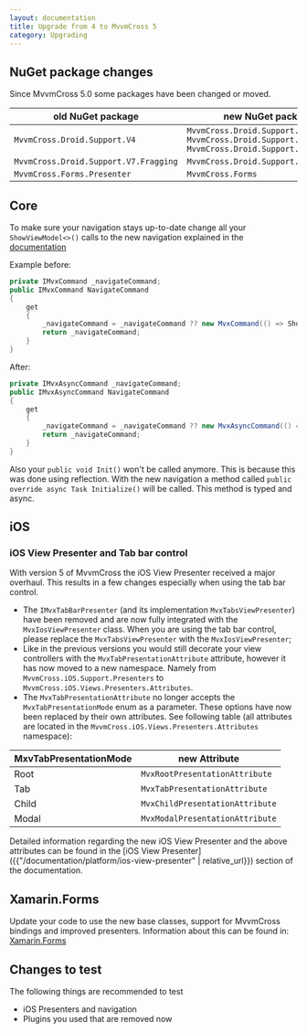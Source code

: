 ```yaml
---
layout: documentation
title: Upgrade from 4 to MvvmCross 5
category: Upgrading
---
```


## NuGet package changes

Since MvvmCross 5.0 some packages have been changed or moved.

old NuGet package                      | new NuGet package
-------------------------------------- | -----------------
`MvvmCross.Droid.Support.V4`           | `MvvmCross.Droid.Support.Core.UI, MvvmCross.Droid.Support.Core.Utils, MvvmCross.Droid.Support.Fragment`
`MvvmCross.Droid.Support.V7.Fragging`  | `MvvmCross.Droid.Support.Fragment`
`MvvmCross.Forms.Presenter`            | `MvvmCross.Forms`

## Core

To make sure your navigation stays up-to-date change all your `ShowViewModel<>()` calls to the new navigation explained in the [documentation](https://www.mvvmcross.com/documentation/fundamentals/navigation#mvvmcross-5x-and-higher-navigation)

Example before:

```c#
private IMvxCommand _navigateCommand;
public IMvxCommand NavigateCommand
{
    get
    {
        _navigateCommand = _navigateCommand ?? new MvxCommand(() => ShowViewModel<TViewModel>());
        return _navigateCommand;
    }
}
```

After:

```c#
private IMvxAsyncCommand _navigateCommand;
public IMvxAsyncCommand NavigateCommand
{
    get
    {
        _navigateCommand = _navigateCommand ?? new MvxAsyncCommand(() => _navigationService.Navigate<TViewModel>());
        return _navigateCommand;
    }
}
```

Also your `public void Init()` won't be called anymore. This is because this was done using reflection. With the new navigation a method called `public override async Task Initialize()` will be called. This method is typed and async.

## iOS

### iOS View Presenter and Tab bar control

With version 5 of MvvmCross the iOS View Presenter received a major overhaul. This results in a few changes especially when using the tab bar control.

* The `IMvxTabBarPresenter` (and its implementation `MvxTabsViewPresenter`) have been removed and are now fully integrated with the `MvxIosViewPresenter` class. When you are using the tab bar control, please replace the `MvxTabsViewPresenter` with the `MvxIosViewPresenter`;
* Like in the previous versions you would still decorate your view controllers with the `MvxTabPresentationAttribute` attribute, however it has now moved to a new namespace. Namely from `MvvmCross.iOS.Support.Presenters` to `MvvmCross.iOS.Views.Presenters.Attributes`.
* The `MvxTabPresentationAttribute` no longer accepts the `MvxTabPresentationMode` enum as a parameter. These options have now been replaced by their own attributes. See following table (all attributes are located in the `MvvmCross.iOS.Views.Presenters.Attributes` namespace):

MxvTabPresentationMode | new Attribute
---------------------- | -------------
Root                   | `MvxRootPresentationAttribute`
Tab                    | `MvxTabPresentationAttribute`
Child                  | `MvxChildPresentationAttribute`
Modal                  | `MvxModalPresentationAttribute`

Detailed information regarding the new iOS View Presenter and the above attributes can be found in the [iOS View Presenter]({{"/documentation/platform/ios-view-presenter" | relative_url}}) section of the documentation.

## Xamarin.Forms

Update your code to use the new base classes, support for MvvmCross bindings and improved presenters. Information about this can be found in: [Xamarin.Forms](https://www.mvvmcross.com/documentation/platform/xamarin-forms?scroll=551)

## Changes to test

The following things are recommended to test

* iOS Presenters and navigation
* Plugins you used that are removed now
